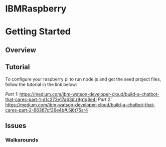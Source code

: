 # IBMRaspberry
# Getting Started
## Overview
## Tutorial
To configure your raspberry pi to run node.js and get the seed project files, follow the tutorial in the link below:

*Part 1:* https://medium.com/ibm-watson-developer-cloud/build-a-chatbot-that-cares-part-1-d1c273e17a63#.r9g1q6e4l
*Part 2:* https://medium.com/ibm-watson-developer-cloud/build-a-chatbot-that-cares-part-2-66367cf26e4b#.5j6t75sr4

## Issues
### Walkarounds

